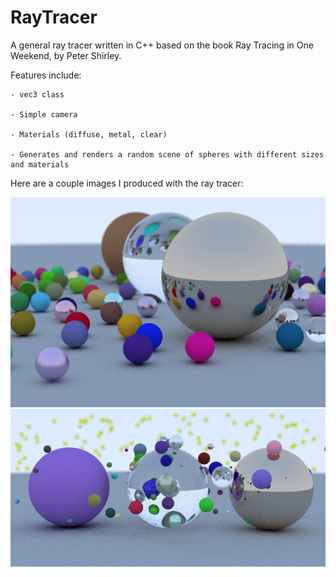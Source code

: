 # RayTracer
A general ray tracer written in C++ based on the book Ray Tracing in One Weekend, by Peter Shirley.

Features include: 

    - vec3 class
    
    - Simple camera
    
    - Materials (diffuse, metal, clear) 
    
    - Generates and renders a random scene of spheres with different sizes and materials

Here are a couple images I produced with the ray tracer:

<p align="left">
  <img src="ray.png" width="1000" title="scene.png">
  <img src="scene.png" width="1000" title="scene2.png">
</p>
